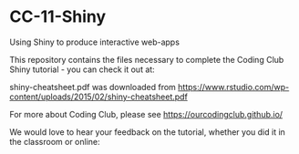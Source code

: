 # CC-11-Shiny
Using Shiny to produce interactive web-apps

This repository contains the files necessary to complete the Coding Club Shiny tutorial - you can check it out at: 
<ADD URL>

shiny-cheatsheet.pdf was downloaded from https://www.rstudio.com/wp-content/uploads/2015/02/shiny-cheatsheet.pdf

For more about Coding Club, please see https://ourcodingclub.github.io/

We would love to hear your feedback on the tutorial, whether you did it in the classroom or online:
<ADD SURVEY MONKEY>
